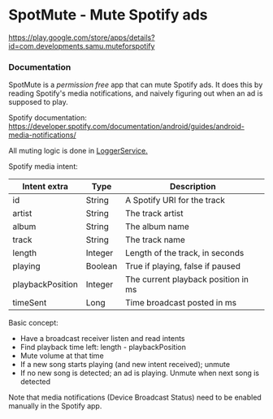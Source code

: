 # SpotMute - Mute Spotify ads

https://play.google.com/store/apps/details?id=com.developments.samu.muteforspotify

### Documentation

SpotMute is a *permission free* app that can mute Spotify ads. It does this by
reading Spotify's media notifications, and naively figuring out when an
ad is supposed to play.

Spotify documentation: https://developer.spotify.com/documentation/android/guides/android-media-notifications/

All muting logic is done in [LoggerService.](app/src/main/java/com/developments/samu/muteforspotify/service/LoggerService.kt)


Spotify media intent:

| Intent extra     | Type    | Description                         |
| ---------------- | ------- | ----------------------------------- |
| id               | String  | A Spotify URI for the track         |
| artist           | String  | The track artist                    |
| album            | String  | The album name                      |
| track            | String  | The track name                      |
| length           | Integer | Length of the track, in seconds     |
| playing          | Boolean | True if playing, false if paused    |
| playbackPosition | Integer | The current playback position in ms |
| timeSent         | Long    | Time broadcast posted in ms         |


Basic concept:

* Have a broadcast receiver listen and read intents
* Find playback time left: length - playbackPosition
* Mute volume at that time
* If a new song starts playing (and new intent received); unmute
* If no new song is detected; an ad is playing. Unmute when next song is detected



Note that media notifications (Device Broadcast Status) need to be enabled manually in the Spotify app.